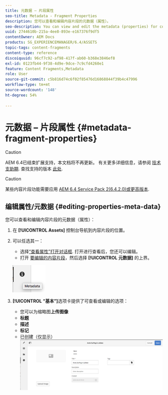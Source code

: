 ```yaml
---
title: 元数据 – 片段属性
seo-title: Metadata - Fragment Properties
description: 您可以查看和编辑内容片段的元数据（属性）。
seo-description: You can view and edit the metadata (properties) for content fragments.
uuid: 2744610b-215a-4ee8-893e-e167376f9df5
contentOwner: AEM Docs
products: SG_EXPERIENCEMANAGER/6.4/ASSETS
topic-tags: content-fragments
content-type: reference
discoiquuid: 96cf7c92-af98-417f-ab60-b368e3846ef8
exl-id: 0123fb44-9f38-4d9e-9dce-7c9cfd4260e1
feature: Content Fragments,Metadata
role: User
source-git-commit: c5b816d74c6f02f85476d16868844f39b4c47996
workflow-type: tm+mt
source-wordcount: '148'
ht-degree: 54%

---
```


# 元数据 – 片段属性 {#metadata-fragment-properties}

>[!CAUTION]
>
>AEM 6.4已结束扩展支持，本文档将不再更新。 有关更多详细信息，请参阅 [技术支助期](https://helpx.adobe.com/cn/support/programs/eol-matrix.html). 查找支持的版本 [此处](https://experienceleague.adobe.com/docs/).

>[!CAUTION]
>
>某些内容片段功能需要应用 [AEM 6.4 Service Pack 2(6.4.2.0)或更高版本](/help/release-notes/sp-release-notes.md).

## 编辑属性/元数据 {#editing-properties-meta-data}

您可以查看和编辑内容片段的元数据（属性）：

1. 在 **[!UICONTROL Assets]** 控制台导航到内容片段的位置。
1. 可以任选其一：

   * 选择[“查看属性”打开对话框](managing-assets-touch-ui.md#editing-properties). 打开进行查看后，您还可以编辑。
   * 打开 [要编辑的内容片段](content-fragments-managing.md#opening-the-fragment-editor)，然后选择 **[!UICONTROL 元数据]** 的上界。

   ![cfm-6420-06](assets/cfm-6420-06.png)

1. **[!UICONTROL “基本”]**&#x200B;选项卡提供了可查看或编辑的选项：

   * 您可以为缩略图&#x200B;**上传图像**
   * **标题**
   * **描述**
   * **标记**
   * 已创建（仅显示）
   ![cfm-6420-07](assets/cfm-6420-07.png)
